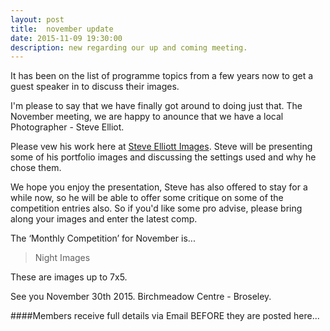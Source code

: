 ```yaml
---
layout: post
title:  november update
date: 2015-11-09 19:30:00
description: new regarding our up and coming meeting.
---
```


It has been on the list of programme topics from a few years now to get a guest speaker in to discuss their images.

I'm please to say that we have finally got around to doing just that. The November meeting, we are happy to anounce that we have a local Photographer - Steve Elliot.

Please vew his work here at <a href=" http://www.steveelliottimages.co.uk">Steve Elliott Images</a>. Steve will be presenting some of his portfolio images and discussing the settings used and why he chose them. 

We hope you enjoy the presentation, Steve has also offered to stay for a while now, so he will be able to offer some critique on some of the competition entries also. So if you'd like some pro advise, please bring along your images and enter the latest comp.


The ‘Monthly Competition’ for November is...

<blockquote> Night Images</blockquote>

These are images up to 7x5.

See you November 30th 2015.
Birchmeadow Centre - Broseley.

####Members receive full details via Email BEFORE they are posted here...